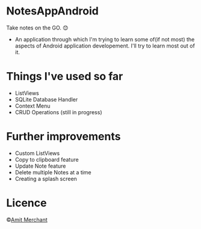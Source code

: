 NotesAppAndroid
===============

Take notes on the GO. :blush:

- An application through which I'm trying to learn some of(if not most) the aspects of Android application developement. I'll try to learn most out of it.

Things I've used so far
=======================
* ListViews
* SQLite Database Handler
* Context Menu
* CRUD Operations (still in progress)

Further improvements
====================

* Custom ListViews
* Copy to clipboard feature
* Update Note feature
* Delete multiple Notes at a time
* Creating a splash screen

Licence
=======

©[Amit Merchant](http://www.amitmerchant.com)